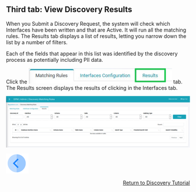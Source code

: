## Third tab: View Discovery Results

When you Submit a Discovery Request, the system will check which Interfaces have been written and that are Active. It will run all the matching rules. The Results tab displays a list of results, letting you narrow down the list by a number of filters. 

Each of the fields that appear in this list was identified by the discovery process as potentially including PII data. 

Click the ![image](../images/07_13_Discovery_ResultsTab.jpg) tab. The Results screen displays the results of clicking <Submit Discovery Request button image> in the Interfaces tab.

![image](../images/07_13_Discovery_ResultsTab1.jpg)



[![Previous](../images/Previous.png)]( 05_Discovery_SubmitDiscoveryRequest.md)[<p align="right"> Return to Discovery Tutorial</p>](01_Discovery_Main.md)
